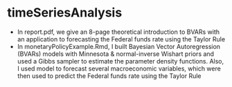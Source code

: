# timeSeriesAnalysis
- In report.pdf, we give an 8-page theoretical introduction to BVARs with an application to forecasting the Federal funds rate using the Taylor Rule
- In monetaryPolicyExample.Rmd, I built Bayesian Vector Autoregression (BVARs) models with Minnesota & normal-inverse Wishart priors and used a Gibbs sampler to estimate the parameter density functions. Also, I used model to forecast several macroeconomic variables, which were then used to predict the Federal funds rate using the Taylor Rule
